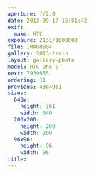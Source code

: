```yaml
---
aperture: f/2.0
date: 2013-09-17 15:51:42
exif:
  make: HTC
exposure: 2131/1000000
file: IMAG0804
gallery: 2013-train
layout: gallery-photo
model: HTC One S
next: 7939955
ordering: 11
previous: 43d49b1
sizes:
  640w:
    height: 361
    width: 640
  200x200:
    height: 200
    width: 200
  96x96:
    height: 96
    width: 96
title: 
---
```

